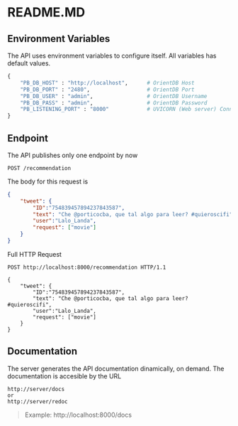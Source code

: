 # README.MD

## Environment Variables
The API uses environment variables to configure itself. All variables has default values.

```python
{
    "PB_DB_HOST" : "http://localhost",      # OrientDB Host
    "PB_DB_PORT" : "2480",                  # OrientDB Port
    "PB_DB_USER" : "admin",                 # OrientDB Username
    "PB_DB_PASS" : "admin",                 # OrientDB Password
    "PB_LISTENING_PORT" : "8000"            # UVICORN (Web server) Connection Port
}
```

## Endpoint

The API publishes only one endpoint by now
```
POST /recommendation
```
The body for this request is
```json
{
    "tweet": {
        "ID":"754839457894237843587",
        "text": "Che @porticocba, que tal algo para leer? #quieroscifi",
        "user":"Lalo_Landa",
        "request": ["movie"]
    }
}
```

Full HTTP Request
```http
POST http://localhost:8000/recommendation HTTP/1.1

{
    "tweet": {
        "ID":"754839457894237843587",
        "text": "Che @porticocba, que tal algo para leer? #quieroscifi",
        "user":"Lalo_Landa",
        "request": ["movie"]
    }
}

```

## Documentation

The server generates the API documentation dinamically, on demand. The documentation is accesible by the URL

```
http://server/docs 
or 
http://server/redoc
```
>Example: http://localhost:8000/docs
